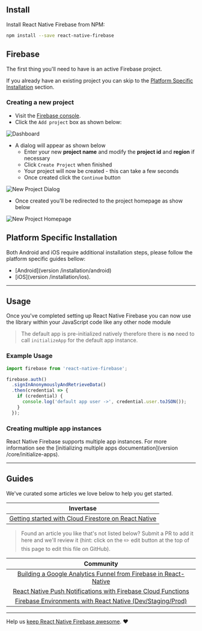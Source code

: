 ## Install

Install React Native Firebase from NPM:

```bash
npm install --save react-native-firebase
```

## Firebase

The first thing you'll need to have is an active Firebase project.

If you already have an existing project you can skip to the [Platform Specific Installation](#Platform-Specific-Installation) section.

### Creating a new project

 - Visit the [Firebase console](https://firebase.google.com/console).
 - Click the `Add project` box as shown below: 
 
 ![Dashboard](https://i.imgur.com/ZsSH1bJ.png)

 - A dialog will appear as shown below
   - Enter your new **project name** and modify the **project id** and **region** if necessary
   - Click `Create Project` when finished
   - Your project will now be created - this can take a few seconds
   - Once created click the `Continue` button

 ![New Project Dialog](https://i.imgur.com/50I2bvj.png)

 - Once created you'll be redirected to the project homepage as show below
 
 ![New Project Homepage](https://i.imgur.com/vebPTf1.png)

## Platform Specific Installation

Both Android and iOS require additional installation steps, please follow the platform specific guides bellow:
 
 - [Android](version /installation/android) 
 - [iOS](version /installation/ios).
 
---
 
## Usage

Once you've completed setting up React Native Firebase you can now use the library within your JavaScript code like any other node module

> The default app is pre-initialized natively therefore there is **no** need to call `initializeApp` for the default app instance.

### Example Usage

```javascript
import firebase from 'react-native-firebase';

firebase.auth()
  .signInAnonymouslyAndRetrieveData()
  .then(credential => {
    if (credential) {
      console.log('default app user ->', credential.user.toJSON());
    }
  });
```

### Creating multiple app instances

React Native Firebase supports multiple app instances. For more information see the [initializing multiple apps documentation](version /core/initialize-apps).


---


## Guides

We've curated some articles we love below to help you get started.

| Invertase |
|:---------:|
|[Getting started with Cloud Firestore on React Native](https://invertase.io/blog/getting-started-with-cloud-firestore-on-react-native)|

> Found an article you like that's not listed below? Submit a PR to add it here and we'll review it (hint: click on the ✏️ edit button at the top of this page to edit this file on GitHub).

| Community |
|:---------:|
|[Building a Google Analytics Funnel from Firebase in React-Native](https://blog.theodo.fr/2018/01/building-google-analytics-funnel-firebase-react-native/)|
|[React Native Push Notifications with Firebase Cloud Functions](https://medium.com/the-modern-development-stack/react-native-push-notifications-with-firebase-cloud-functions-74b832d45386)|
|[Firebase Environments with React Native (Dev/Staging/Prod)](https://medium.com/@egunsoma/firebase-environments-with-react-native-dev-staging-prod-3832d7d22a80)|

---

Help us [keep React Native Firebase awesome](https://blog.invertase.io/keeping-react-native-firebase-awesome-8723470d2d26). ❤️
